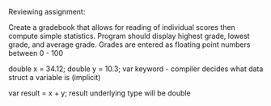 Reviewing assignment:

Create a gradebook that allows for reading of individual scores then compute simple statistics. Program should display highest grade, lowest grade, and average grade. Grades are entered as floating point numbers between 0 - 100



double x = 34.12;
double y = 10.3;
var keyword - compiler decides what data struct a variable is (implicit)

var result = x + y;
result underlying type will be double